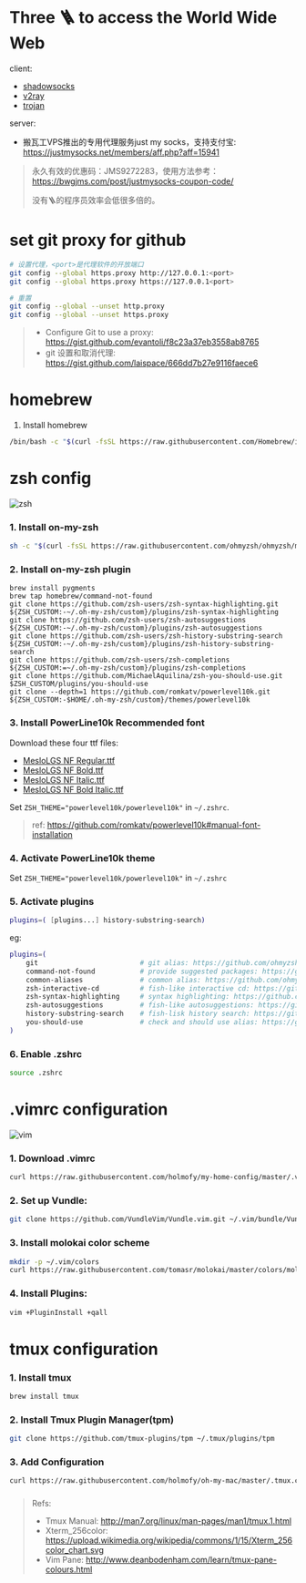 # Three 🪜 to access the World Wide Web

client:

* [shadowsocks](https://github.com/search?q=shadowsocks)
* [v2ray](https://github.com/search?q=v2ray)
* [trojan](https://github.com/search?q=trojan)

server:
* 搬瓦工VPS推出的专用代理服务just my socks，支持支付宝: https://justmysocks.net/members/aff.php?aff=15941

> 永久有效的优惠码：JMS9272283，使用方法参考：https://bwgjms.com/post/justmysocks-coupon-code/
> 
> 没有🪜的程序员效率会低很多倍的。

# set git proxy for github

```sh
# 设置代理，<port>是代理软件的开放端口
git config --global https.proxy http://127.0.0.1:<port>
git config --global https.proxy https://127.0.0.1<port>

# 重置
git config --global --unset http.proxy
git config --global --unset https.proxy
```

> * Configure Git to use a proxy: https://gist.github.com/evantoli/f8c23a37eb3558ab8765
> * git 设置和取消代理: https://gist.github.com/laispace/666dd7b27e9116faece6

# homebrew

1. Install homebrew

```sh
/bin/bash -c "$(curl -fsSL https://raw.githubusercontent.com/Homebrew/install/HEAD/install.sh)"
```

# zsh config

![zsh](https://raw.githubusercontent.com/holmofy/my-home-config/master/.screen-shot/zsh-screen-shot.png)

### 1. Install on-my-zsh

```sh
sh -c "$(curl -fsSL https://raw.githubusercontent.com/ohmyzsh/ohmyzsh/master/tools/install.sh)"
```

### 2. Install on-my-zsh plugin
```
brew install pygments
brew tap homebrew/command-not-found
git clone https://github.com/zsh-users/zsh-syntax-highlighting.git ${ZSH_CUSTOM:-~/.oh-my-zsh/custom}/plugins/zsh-syntax-highlighting
git clone https://github.com/zsh-users/zsh-autosuggestions ${ZSH_CUSTOM:-~/.oh-my-zsh/custom}/plugins/zsh-autosuggestions
git clone https://github.com/zsh-users/zsh-history-substring-search ${ZSH_CUSTOM:-~/.oh-my-zsh/custom}/plugins/zsh-history-substring-search
git clone https://github.com/zsh-users/zsh-completions ${ZSH_CUSTOM:=~/.oh-my-zsh/custom}/plugins/zsh-completions
git clone https://github.com/MichaelAquilina/zsh-you-should-use.git $ZSH_CUSTOM/plugins/you-should-use
git clone --depth=1 https://github.com/romkatv/powerlevel10k.git ${ZSH_CUSTOM:-$HOME/.oh-my-zsh/custom}/themes/powerlevel10k
```

### 3. Install PowerLine10k Recommended font

Download these four ttf files:

* [MesloLGS NF Regular.ttf](https://github.com/romkatv/powerlevel10k-media/raw/master/MesloLGS%20NF%20Regular.ttf)
* [MesloLGS NF Bold.ttf](https://github.com/romkatv/powerlevel10k-media/raw/master/MesloLGS%20NF%20Bold.ttf)
* [MesloLGS NF Italic.ttf](https://github.com/romkatv/powerlevel10k-media/raw/master/MesloLGS%20NF%20Italic.ttf)
* [MesloLGS NF Bold Italic.ttf](https://github.com/romkatv/powerlevel10k-media/raw/master/MesloLGS%20NF%20Bold%20Italic.ttf)

Set `ZSH_THEME="powerlevel10k/powerlevel10k"` in `~/.zshrc`.

> ref: https://github.com/romkatv/powerlevel10k#manual-font-installation

### 4. Activate PowerLine10k theme

Set `ZSH_THEME="powerlevel10k/powerlevel10k"` in `~/.zshrc`

### 5. Activate plugins

```sh
plugins=( [plugins...] history-substring-search)
```

eg:
```sh
plugins=(
    git                         # git alias: https://github.com/ohmyzsh/ohmyzsh/tree/master/plugins/git
    command-not-found           # provide suggested packages: https://github.com/ohmyzsh/ohmyzsh/tree/master/plugins/command-not-found
    common-aliases              # common alias: https://github.com/ohmyzsh/ohmyzsh/tree/master/plugins/common-aliases
    zsh-interactive-cd          # fish-like interactive cd: https://github.com/ohmyzsh/ohmyzsh/blob/master/plugins/zsh-interactive-cd
    zsh-syntax-highlighting     # syntax highlighting: https://github.com/zsh-users/zsh-syntax-highlighting
    zsh-autosuggestions         # fish-like autosuggestions: https://github.com/zsh-users/zsh-autosuggestions
    history-substring-search    # fish-lisk history search: https://github.com/zsh-users/zsh-history-substring-search
    you-should-use              # check and should use alias: https://github.com/MichaelAquilina/zsh-you-should-use#check-your-alias-usage
)
```

### 6. Enable .zshrc

```sh
source .zshrc
```

# .vimrc configuration

![vim](https://raw.githubusercontent.com/holmofy/my-home-config/master/.screen-shot/vim-screen-shot.png)

### 1. Download .vimrc

```sh
curl https://raw.githubusercontent.com/holmofy/my-home-config/master/.vimrc > ~/.vimrc
```

### 2. Set up Vundle:

```sh
git clone https://github.com/VundleVim/Vundle.vim.git ~/.vim/bundle/Vundle.vim
```

### 3. Install molokai color scheme

```sh
mkdir -p ~/.vim/colors
curl https://raw.githubusercontent.com/tomasr/molokai/master/colors/molokai.vim > ~/.vim/colors/molokai.vim
```

### 4. Install Plugins:

```sh
vim +PluginInstall +qall
```

# tmux configuration

### 1. Install tmux

```sh
brew install tmux
```

### 2. Install Tmux Plugin Manager(tpm)

```sh
git clone https://github.com/tmux-plugins/tpm ~/.tmux/plugins/tpm
```

### 3. Add Configuration

```sh
curl https://raw.githubusercontent.com/holmofy/oh-my-mac/master/.tmux.conf > .tmux.conf
```

### 

> Refs:
> * Tmux Manual: http://man7.org/linux/man-pages/man1/tmux.1.html
> * Xterm_256color: https://upload.wikimedia.org/wikipedia/commons/1/15/Xterm_256color_chart.svg
> * Vim Pane: http://www.deanbodenham.com/learn/tmux-pane-colours.html
